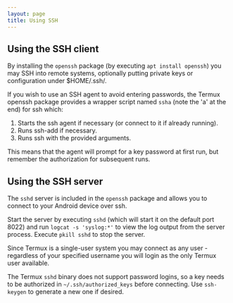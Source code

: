 ```yaml
---
layout: page
title: Using SSH
---
```


Using the SSH client
--------------------
By installing the `openssh` package (by executing `apt install openssh`) you may SSH into remote systems, optionally putting private keys or configuration under $HOME/.ssh/.

If you wish to use an SSH agent to avoid entering passwords, the Termux openssh package provides a wrapper script named `ssha` (note the 'a' at the end) for ssh which:

1. Starts the ssh agent if necessary (or connect to it if already running).
2. Runs ssh-add if necessary.
3. Runs ssh with the provided arguments.

This means that the agent will prompt for a key password at first run, but remember the authorization for subsequent runs.

Using the SSH server
--------------------
The `sshd` server is included in the `openssh` package and allows you to connect to your Android device over ssh.

Start the server by executing `sshd` (which will start it on the default port 8022) and run `logcat -s 'syslog:*'` to view the log output from the server process. Execute `pkill sshd` to stop the server.

Since Termux is a single-user system you may connect as any user - regardless of your specified username you will login as the only Termux user available.

The Termux `sshd` binary does not support password logins, so a key needs to be authorized in `~/.ssh/authorized_keys` before connecting. Use `ssh-keygen` to generate a new one if desired.
